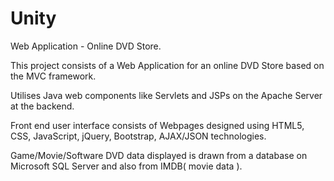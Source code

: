 # Unity
Web Application - Online DVD Store.

This project consists of a Web Application for an online DVD Store based on the MVC framework.

Utilises Java web components like Servlets and JSPs on the Apache Server at the backend.

Front end user interface consists of Webpages designed using HTML5, CSS, JavaScript, jQuery, Bootstrap, AJAX/JSON technologies.

Game/Movie/Software DVD data displayed is drawn from a database on Microsoft SQL Server and also from IMDB( movie data ).


